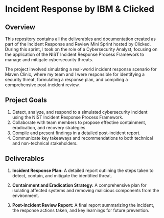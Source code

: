 # Incident Response by IBM & Clicked

## Overview
This repository contains all the deliverables and documentation created as part of the Incident Response and Review Mini Sprint hosted by Clicked. During this sprint, I took on the role of a Cybersecurity Analyst, focusing on the application of the NIST Incident Response Process Framework to manage and mitigate cybersecurity threats.

The project involved simulating a real-world incident response scenario for Maven Clinic, where my team and I were responsible for identifying a security threat, formulating a response plan, and compiling a comprehensive post-incident review.

## Project Goals
1. Detect, analyze, and respond to a simulated cybersecurity incident using the NIST Incident Response Process Framework.
2. Collaborate with team members to propose effective containment, eradication, and recovery strategies.
3. Compile and present findings in a detailed post-incident report.
4. Communicate key takeaways and recommendations to both technical and non-technical stakeholders.

## Deliverables
1. **Incident Response Plan:** A detailed report outlining the steps taken to detect, contain, and mitigate the identified threat.

2. **Containment and Eradication Strategy:** A comprehensive plan for isolating affected systems and removing malicious components from the environment.

3. **Post-Incident Review Report:** A final report summarizing the incident, the response actions taken, and key learnings for future prevention.
